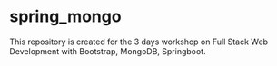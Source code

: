 # spring_mongo
This repository is created for the 3 days workshop on Full Stack Web Development with Bootstrap, MongoDB, Springboot.
